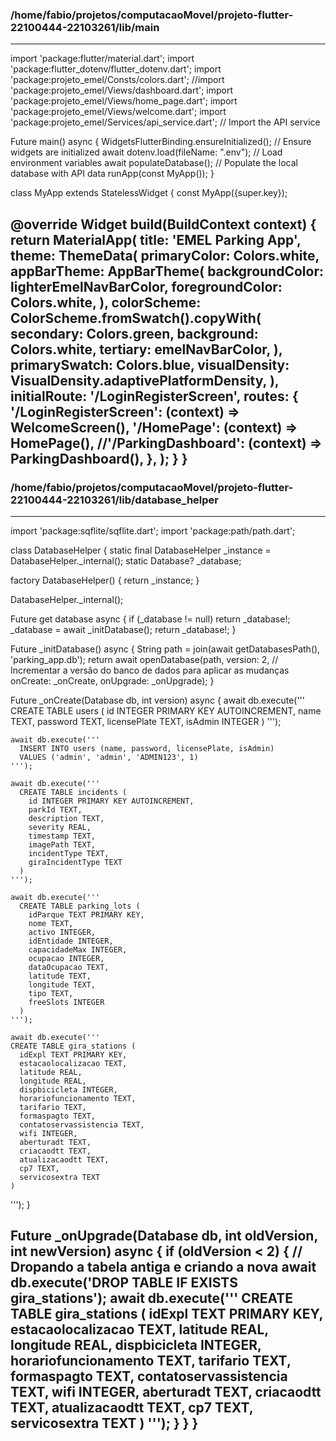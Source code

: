 ### /home/fabio/projetos/computacaoMovel/projeto-flutter-22100444-22103261/lib/main
---
import 'package:flutter/material.dart';
import 'package:flutter_dotenv/flutter_dotenv.dart';
import 'package:projeto_emel/Consts/colors.dart';
//import 'package:projeto_emel/Views/dashboard.dart';
import 'package:projeto_emel/Views/home_page.dart';
import 'package:projeto_emel/Views/welcome.dart';
import 'package:projeto_emel/Services/api_service.dart'; // Import the API service

Future<void> main() async {
  WidgetsFlutterBinding.ensureInitialized(); // Ensure widgets are initialized
  await dotenv.load(fileName: ".env"); // Load environment variables
  await populateDatabase(); // Populate the local database with API data
  runApp(const MyApp());
}

class MyApp extends StatelessWidget {
  const MyApp({super.key});

  @override
  Widget build(BuildContext context) {
    return MaterialApp(
      title: 'EMEL Parking App',
      theme: ThemeData(
        primaryColor: Colors.white,
        appBarTheme: AppBarTheme(
          backgroundColor: lighterEmelNavBarColor,
          foregroundColor: Colors.white,
        ),
        colorScheme: ColorScheme.fromSwatch().copyWith(
          secondary: Colors.green,
          background: Colors.white,
          tertiary: emelNavBarColor,
        ),
        primarySwatch: Colors.blue,
        visualDensity: VisualDensity.adaptivePlatformDensity,
      ),
      initialRoute: '/LoginRegisterScreen',
      routes: {
        '/LoginRegisterScreen': (context) => WelcomeScreen(),
        '/HomePage': (context) => HomePage(),
        //'/ParkingDashboard': (context) => ParkingDashboard(),
      },
    );
  }
}
---
### /home/fabio/projetos/computacaoMovel/projeto-flutter-22100444-22103261/lib/database_helper
---
import 'package:sqflite/sqflite.dart';
import 'package:path/path.dart';

class DatabaseHelper {
  static final DatabaseHelper _instance = DatabaseHelper._internal();
  static Database? _database;

  factory DatabaseHelper() {
    return _instance;
  }

  DatabaseHelper._internal();

  Future<Database> get database async {
    if (_database != null) return _database!;
    _database = await _initDatabase();
    return _database!;
  }

  Future<Database> _initDatabase() async {
    String path = join(await getDatabasesPath(), 'parking_app.db');
    return await openDatabase(path,
        version:
            2, // Incrementar a versão do banco de dados para aplicar as mudanças
        onCreate: _onCreate,
        onUpgrade: _onUpgrade);
  }

  Future _onCreate(Database db, int version) async {
    await db.execute('''
      CREATE TABLE users (
        id INTEGER PRIMARY KEY AUTOINCREMENT,
        name TEXT,
        password TEXT,
        licensePlate TEXT,
        isAdmin INTEGER
      )
    ''');

    await db.execute('''
      INSERT INTO users (name, password, licensePlate, isAdmin)
      VALUES ('admin', 'admin', 'ADMIN123', 1)
    ''');

    await db.execute('''
      CREATE TABLE incidents (
        id INTEGER PRIMARY KEY AUTOINCREMENT,
        parkId TEXT,
        description TEXT,
        severity REAL,
        timestamp TEXT,
        imagePath TEXT,
        incidentType TEXT,
        giraIncidentType TEXT
      )
    ''');

    await db.execute('''
      CREATE TABLE parking_lots (
        idParque TEXT PRIMARY KEY,
        nome TEXT,
        activo INTEGER,
        idEntidade INTEGER,
        capacidadeMax INTEGER,
        ocupacao INTEGER,
        dataOcupacao TEXT,
        latitude TEXT,
        longitude TEXT,
        tipo TEXT,
        freeSlots INTEGER
      )
    ''');

    await db.execute('''
    CREATE TABLE gira_stations (
      idExpl TEXT PRIMARY KEY,
      estacaolocalizacao TEXT,
      latitude REAL,
      longitude REAL,
      dispbicicleta INTEGER,
      horariofuncionamento TEXT,
      tarifario TEXT,
      formaspagto TEXT,
      contatoservassistencia TEXT,
      wifi INTEGER,
      aberturadt TEXT,
      criacaodtt TEXT,
      atualizacaodtt TEXT,
      cp7 TEXT,
      servicosextra TEXT
    )
  ''');
  }

  Future _onUpgrade(Database db, int oldVersion, int newVersion) async {
    if (oldVersion < 2) {
      // Dropando a tabela antiga e criando a nova
      await db.execute('DROP TABLE IF EXISTS gira_stations');
      await db.execute('''
        CREATE TABLE gira_stations (
          idExpl TEXT PRIMARY KEY,
          estacaolocalizacao TEXT,
          latitude REAL,
          longitude REAL,
          dispbicicleta INTEGER,
          horariofuncionamento TEXT,
          tarifario TEXT,
          formaspagto TEXT,
          contatoservassistencia TEXT,
          wifi INTEGER,
          aberturadt TEXT,
          criacaodtt TEXT,
          atualizacaodtt TEXT,
          cp7 TEXT,
          servicosextra TEXT
        )
      ''');
    }
  }
}
---
